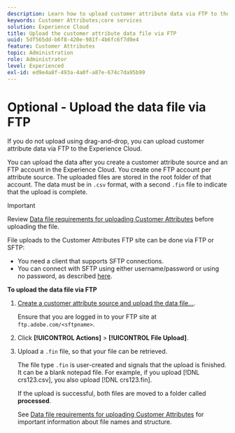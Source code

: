 ```yaml
---
description: Learn how to upload customer attribute data via FTP to the Experience Cloud.
keywords: Customer Attributes;core services
solution: Experience Cloud
title: Upload the customer attribute data file via FTP 
uuid: 5df565dd-b6f8-420e-981f-4b6fc6f7d0e4
feature: Customer Attributes
topic: Administration
role: Administrator
level: Experienced
exl-id: ed9e4a8f-493a-4a0f-a87e-674c7da95b99
---
```

# Optional - Upload the data file via FTP

If you do not upload using drag-and-drop, you can upload customer attribute data via FTP to the Experience Cloud.

You can upload the data after you create a customer attribute source and an FTP account in the Experience Cloud. You create one FTP account per attribute source. The uploaded files are stored in the root folder of that account. The data must be in `.csv` format, with a second `.fin` file to indicate that the upload is complete. 

>[!IMPORTANT]
>
>Review [Data file requirements for uploading Customer Attributes](crs-data-file.md#concept_DE908F362DF24172BFEF48E1797DAF19) before uploading the file. 

File uploads to the Customer Attributes FTP site can be done via FTP or SFTP: 

* You need a client that supports SFTP connections.
* You can connect with SFTP using either username/password or using no password, as described [here](https://experienceleague.adobe.com/docs/analytics/export/ftp-and-sftp/secure-file-transfer-protocol/ftp-sftp-cert-auth.html?lang=en).

**To upload the data file via FTP** 

1. [Create a customer attribute source and upload the data file...](t-crs-usecase.md#task_BCC327B2A0EF4A1BBB2934013AB92B78).

   Ensure that you are logged in to your FTP site at `ftp.adobe.com/<sftpname>`. 

1. Click **[!UICONTROL Actions]** > **[!UICONTROL File Upload]**.

1. Upload a `.fin` file, so that your file can be retrieved.

   The file type `.fin` is user-created and signals that the upload is finished. It can be a blank notepad file. For example, if you upload [!DNL crs123.csv], you also upload [!DNL crs123.fin]. 

   If the upload is successful, both files are moved to a folder called **processed**. 

   See [Data file requirements for uploading Customer Attributes](crs-data-file.md#concept_DE908F362DF24172BFEF48E1797DAF19) for important information about file names and structure.
